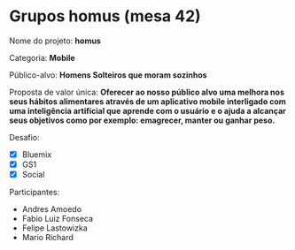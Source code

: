 # Grupos homus (mesa 42)

Nome do projeto: **homus**

Categoria: **Mobile**

Público-alvo: **Homens Solteiros que moram sozinhos**

Proposta de valor única: **Oferecer ao nosso público alvo uma melhora nos seus hábitos alimentares através de um aplicativo mobile interligado com uma inteligência artificial  que aprende com  o usuário e o ajuda a alcançar seus objetivos como por exemplo: emagrecer, manter ou ganhar peso.**

Desafio: 

- [X] Bluemix
- [X] GS1
- [X] Social

Participantes:

- Andres Amoedo
- Fabio Luiz Fonseca
- Felipe Lastowizka
- Mario Richard

